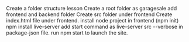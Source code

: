 Create a folder structure lesson
Create a root folder as garagesale
add frontend and backend folder
Create src folder under frontend
Create index.html file under frontend.
install node project in frontend (npm init)
npm install live-server
add start command as live-server src --verbose in package-json file.
run npm start to launch the site.
